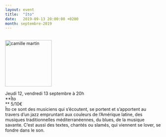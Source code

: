 ```yaml
---
layout: event
title:  "îto"
date:   2019-09-13 20:00:00 +0200
month: septembre-2019
---
```

<span style="font-weight:400;"><br /> <img class=" size-thumbnail wp-image-6941 alignleft" src="http://localhost/wpagendarts/wp-content/uploads/2019/09/camille-martin.jpg?w=150" alt="camille martin" width="150" height="150" srcset="http://localhost/wpagendarts/wp-content/uploads/2019/09/camille-martin.jpg 283w, http://localhost/wpagendarts/wp-content/uploads/2019/09/camille-martin-150x150.jpg 150w" sizes="(max-width: 150px) 100vw, 150px" /></span>

<span style="font-weight:400;">Jeudi 12, vendredi 13 septembre à 20h<br /> </span>**Îto  
** <span style="font-weight:400;">5/10€</span>  
Îto ce sont des musiciens qui s’écoutent, se portent et s’apportent au travers d’un jazz empruntant aux couleurs de l’Amérique latine, des musiques traditionnelles méditerranéennes, du blues, de la musique savante. C’est aussi des textes, chantés ou slamés, qui viennent se lover, se fondre dans le son.